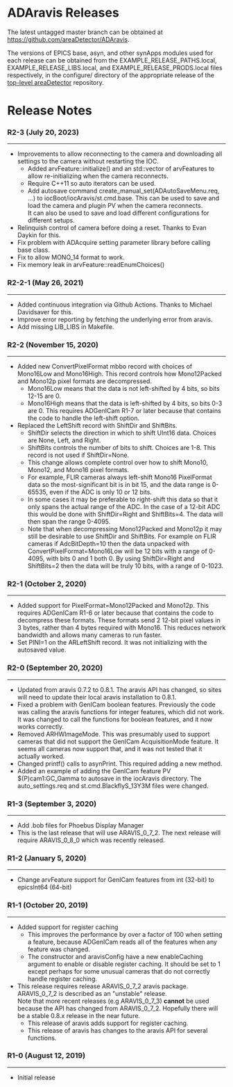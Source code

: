 ADAravis Releases
===================

The latest untagged master branch can be obtained at
https://github.com/areaDetector/ADAravis.

The versions of EPICS base, asyn, and other synApps modules used for each release can be obtained from 
the EXAMPLE_RELEASE_PATHS.local, EXAMPLE_RELEASE_LIBS.local, and EXAMPLE_RELEASE_PRODS.local
files respectively, in the configure/ directory of the appropriate release of the 
[top-level areaDetector](https://github.com/areaDetector/areaDetector) repository.


Release Notes
=============
### R2-3 (July 20, 2023)
----
* Improvements to allow reconnecting to the camera and downloading all settings to the camera without restarting the IOC.
  * Added arvFeature::initialize() and an std::vector of arvFeatures to allow re-initializing when the camera reconnects.
  * Require C++11 so auto iterators can be used.
  * Add autosave command create_manual_set(ADAutoSaveMenu.req, ...) to iocBoot/iocAravis/st.cmd.base.
    This can be used to save and load the camera and plugin PV when the camera reconnects.  
    It can also be used to save and load different configurations for different setups.
* Relinquish control of camera before doing a reset.  Thanks to Evan Daykin for this.
* Fix problem with ADAcquire setting parameter library before calling base class.
* Fix to allow MONO_14 format to work.
* Fix memory leak in arvFeature::readEnumChoices()

### R2-2-1 (May 26, 2021)
----
* Added continuous integration via Github Actions.  Thanks to Michael Davidsaver for this.
* Improve error reporting by fetching the underlying error from aravis.
* Add missing LIB_LIBS in Makefile.

### R2-2 (November 15, 2020)
----
* Added new ConvertPixelFormat mbbo record with choices of Mono16Low and Mono16High.
  This record controls how Mono12Packed and Mono12p pixel formats are decompressed.
  - Mono16Low means that the data is not left-shifted by 4 bits, so bits 12-15 are 0.
  - Mono16High means that the data is left-shifted by 4 bits, so bits 0-3 are 0.
  This requires ADGenICam R1-7 or later because that contains the code to handle the left-shift option.
* Replaced the LeftShift record with ShiftDir and ShiftBits.
  - ShiftDir selects the direction in which to shift UInt16 data.  Choices are None, Left, and Right.
  - ShiftBits controls the number of bits to shift.  Choices are 1-8.  This record is not used if ShiftDir=None.
  - This change allows complete control over how to shift Mono10, Mono12, and Mono16 pixel formats.
  - For example, FLIR cameras always left-shift Mono16 PixelFormat data so the most-significant bit 
    is in bit 15, and the data range is 0-65535, even if the ADC is only 10 or 12 bits.
  - In some cases it may be preferable to right-shift this data so that it only spans the 
    actual range of the ADC. In the case of a 12-bit ADC this would be done with ShiftDir=Right and ShiftBits=4.
    The data will then span the range 0-4095.
  - Note that when decompressing Mono12Packed and Mono12p it may still be desirable to
    use ShiftDir and ShiftBits.  For example on FLIR cameras if AdcBitDepth=10 then the data unpacked
    with ConvertPixelFormat=Mono16Low will be 12 bits with a range of 0-4095, with bits 0 and 1 both 0.
    By using ShiftDir=Right and ShiftBits=2 then the data will be truly 10 bits, with a range of 0-1023.

### R2-1 (October 2, 2020)
----
* Added support for PixelFormat=Mono12Packed and Mono12p.
  This requires ADGenICam R1-6 or later because that contains the code to decompress these formats.
  These formats send 2 12-bit pixel values in 3 bytes, rather than 4 bytes required with Mono16.
  This reduces network bandwidth and allows many cameras to run faster.
* Set PINI=1 on the ARLeftShift record.  It was not initializing with the autosaved value.

### R2-0 (September 20, 2020)
----
* Updated from aravis 0.7.2 to 0.8.1.  The aravis API has changed, so sites will need to update their
  local aravis installation to 0.8.1.
* Fixed a problem with GenICam boolean features.  Previously the code was calling the aravis functions
  for integer features, which did not work.  It was changed to call the functions for boolean features,
  and it now works correctly.
* Removed ARHWImageMode. This was presumably used to support cameras that did not support
  the GenICam AcquisitionMode feature.  It seems all cameras now support that, and it
  was not tested that it actually worked.
* Changed printf() calls to asynPrint.  This required adding a new method.
* Added an example of adding the GenICam feature PV $(P)cam1:GC_Gamma to autosave in
  the iocAravis directory.  The auto_settings.req and st.cmd.BlackflyS_13Y3M files were changed.

### R1-3 (September 3, 2020)
----
* Add .bob files for Phoebus Display Manager
* This is the last release that will use ARAVIS_0_7_2.
  The next release will require ARAVIS_0_8_0 which was recently released.

### R1-2 (January 5, 2020)
----
* Change arvFeature support for GenICam features from int (32-bit) to epicsInt64 (64-bit)


### R1-1 (October 20, 2019)
----
* Added support for register caching
  * This improves the performance by over a factor of 100 when setting a feature, because ADGenICam reads
    all of the features when any feature was changed.
  * The constructor and aravisConfig have a new enableCaching argument to enable or disable register caching.
    It should be set to 1 except perhaps for some unusual cameras that do not correctly handle register caching.
* This release requires release ARAVIS_0_7_2 aravis package. ARAVIS_0_7_2 is described as an "unstable" release.  
  Note that more recent releases (e.g ARAVIS_0_7_3) **cannot** be used because the API has changed from ARAVIS_0_7_2.
  Hopefully there will be a stable 0.8.x release in the near future.  
  * This release of aravis adds support for register caching.
  * This release of aravis has changes to the aravis API for several functions.

### R1-0 (August 12, 2019)
----
* Initial release

